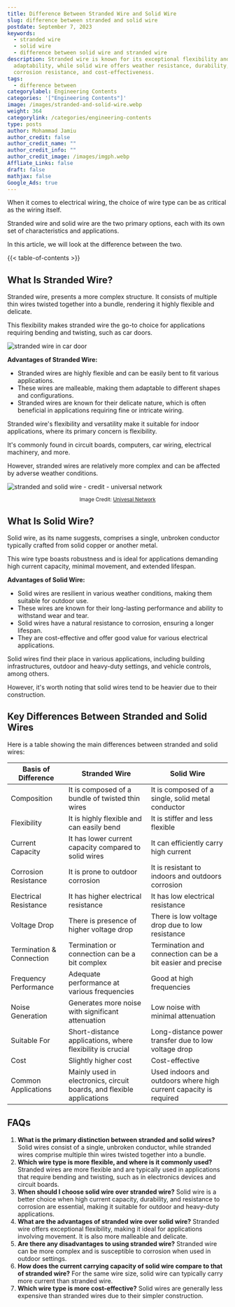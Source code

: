 ```yaml
---
title: Difference Between Stranded Wire and Solid Wire
slug: difference between stranded and solid wire
postdate: September 7, 2023
keywords:
  - stranded wire
  - solid wire
  - difference between solid wire and stranded wire
description: Stranded wire is known for its exceptional flexibility and
  adaptability, while solid wire offers weather resistance, durability,
  corrosion resistance, and cost-effectiveness.
tags:
  - difference between
categorylabel: Engineering Contents
categories: '["Engineering Contents"]'
image: /images/stranded-and-solid-wire.webp
weight: 364
categorylink: /categories/engineering-contents
type: posts
author: Mohammad Jamiu
author_credit: false
author_credit_name: ""
author_credit_info: ""
author_credit_image: /images/imgph.webp
Affliate_Links: false
draft: false
mathjax: false
Google_Ads: true
---
```

When it comes to electrical wiring, the choice of wire type can be as critical as the wiring itself.

Stranded wire and solid wire are the two primary options, each with its own set of characteristics and applications.

In this article, we will look at the difference between the two.

{{< table-of-contents >}}

## **What Is Stranded Wire?**

Stranded wire, presents a more complex structure. It consists of multiple thin wires twisted together into a bundle, rendering it highly flexible and delicate. 

This flexibility makes stranded wire the go-to choice for applications requiring bending and twisting, such as car doors.

![stranded wire in car door](/images/car-doo-wire-stranded.webp "stranded wire in car door")

**Advantages of Stranded Wire:**

* Stranded wires are highly flexible and can be easily bent to fit various applications.
* These wires are malleable, making them adaptable to different shapes and configurations.
* Stranded wires are known for their delicate nature, which is often beneficial in applications requiring fine or intricate wiring.



Stranded wire's flexibility and versatility make it suitable for indoor applications, where its primary concern is flexibility. 

It's commonly found in circuit boards, computers, car wiring, electrical machinery, and more. 

However, stranded wires are relatively more complex and can be affected by adverse weather conditions.

![stranded and solid wire - credit - universal network](/images/stranded-and-solid-wire.webp "stranded and solid wire - credit - universal network")

<small style="display: block; text-align: center;">Image Credit: [Univesal Network](https://www.google.com/url?sa=i&url=https%3A%2F%2Fwww.universalnetworks.co.uk%2Ffaq%2Fwhat-is-the-difference-between-solid-and-stranded-cables%2F&psig=AOvVaw27-FnfTfe5cuQgYD3PvhIM&ust=1694168128837000&source=images&cd=vfe&opi=89978449&ved=0CBEQ3YkBahcKEwjYq93ZjZmBAxUAAAAAHQAAAAAQAw) </small>

## **What Is Solid Wire?**

Solid wire, as its name suggests, comprises a single, unbroken conductor typically crafted from solid copper or another metal. 

This wire type boasts robustness and is ideal for applications demanding high current capacity, minimal movement, and extended lifespan.

**Advantages of Solid Wire:**

* Solid wires are resilient in various weather conditions, making them suitable for outdoor use.
* These wires are known for their long-lasting performance and ability to withstand wear and tear.
* Solid wires have a natural resistance to corrosion, ensuring a longer lifespan.
* They are cost-effective and offer good value for various electrical applications.

Solid wires find their place in various applications, including building infrastructures, outdoor and heavy-duty settings, and vehicle controls, among others. 

However, it's worth noting that solid wires tend to be heavier due to their construction.

## **Key Differences Between Stranded and Solid Wires**

Here is a table showing the main differences between stranded and solid wires:

| Basis of Difference      | Stranded Wire                                                         | Solid Wire                                                        |
| ------------------------ | --------------------------------------------------------------------- | ----------------------------------------------------------------- |
| Composition              | It is composed of a bundle of twisted thin wires                      | It is composed of a single, solid metal conductor                 |
| Flexibility              | It is highly flexible and can easily bend                             | It is stiffer and less flexible                                   |
| Current Capacity         | It has lower current capacity compared to solid wires                 | It can efficiently carry high current                             |
| Corrosion Resistance     | It is prone to outdoor corrosion                                      | It is resistant to indoors and outdoors corrosion                 |
| Electrical Resistance    | It has higher electrical resistance                                   | It has low electrical resistance                                  |
| Voltage Drop             | There is presence of higher voltage drop                              | There is low voltage drop due to low resistance                   |
| Termination & Connection | Termination or connection can be a bit complex                        | Termination and connection can be a bit easier and precise        |
| Frequency Performance    | Adequate performance at various frequencies                           | Good at high frequencies                                          |
| Noise Generation         | Generates more noise with significant attenuation                     | Low noise with minimal attenuation                                |
| Suitable For             | Short-distance applications, where flexibility is crucial             | Long-distance power transfer due to low voltage drop              |
| Cost                     | Slightly higher cost                                                  | Cost-effective                                                    |
| Common Applications      | Mainly used in electronics, circuit boards, and flexible applications | Used indoors and outdoors where high current capacity is required |

## **FAQs**

1. **What is the primary distinction between stranded and solid wires?** Solid wires consist of a single, unbroken conductor, while stranded wires comprise multiple thin wires twisted together into a bundle.
2. **Which wire type is more flexible, and where is it commonly used?** Stranded wires are more flexible and are typically used in applications that require bending and twisting, such as in electronics devices and circuit boards.
3. **When should I choose solid wire over stranded wire?** Solid wire is a better choice when high current capacity, durability, and resistance to corrosion are essential, making it suitable for outdoor and heavy-duty applications.
4. **What are the advantages of stranded wire over solid wire?** Stranded wire offers exceptional flexibility, making it ideal for applications involving movement. It is also more malleable and delicate.
5. **Are there any disadvantages to using stranded wire?** Stranded wire can be more complex and is susceptible to corrosion when used in outdoor settings.
6. **How does the current carrying capacity of solid wire compare to that of stranded wire?** For the same wire size, solid wire can typically carry more current than stranded wire.
7. **Which wire type is more cost-effective?** Solid wires are generally less expensive than stranded wires due to their simpler construction.